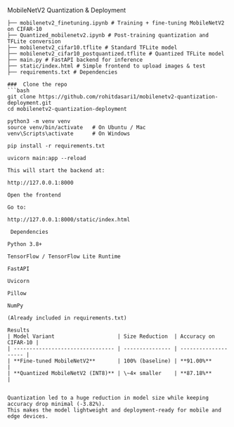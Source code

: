 MobileNetV2 Quantization & Deployment
```
├── mobilenetv2_finetuning.ipynb # Training + fine-tuning MobileNetV2 on CIFAR-10
├── Quantized_mobilenetv2.ipynb # Post-training quantization and TFLite conversion
├── mobilenetv2_cifar10.tflite # Standard TFLite model
├── mobilenetv2_cifar10_postquantized.tflite # Quantized TFLite model
├── main.py # FastAPI backend for inference
├── static/index.html # Simple frontend to upload images & test
├── requirements.txt # Dependencies

###  Clone the repo
```bash
git clone https://github.com/rohitdasari1/mobilenetv2-quantization-deployment.git
cd mobilenetv2-quantization-deployment

python3 -m venv venv
source venv/bin/activate   # On Ubuntu / Mac
venv\Scripts\activate      # On Windows

pip install -r requirements.txt

uvicorn main:app --reload

This will start the backend at:

http://127.0.0.1:8000

Open the frontend

Go to:

http://127.0.0.1:8000/static/index.html

 Dependencies

Python 3.8+

TensorFlow / TensorFlow Lite Runtime

FastAPI

Uvicorn

Pillow

NumPy

(Already included in requirements.txt)

Results
| Model Variant                    | Size Reduction  | Accuracy on CIFAR-10 |
| -------------------------------- | --------------- | -------------------- |
| **Fine-tuned MobileNetV2**       | 100% (baseline) | **91.00%**           |
| **Quantized MobileNetV2 (INT8)** | \~4× smaller    | **87.18%**           |


Quantization led to a huge reduction in model size while keeping accuracy drop minimal (-3.82%).
This makes the model lightweight and deployment-ready for mobile and edge devices.
